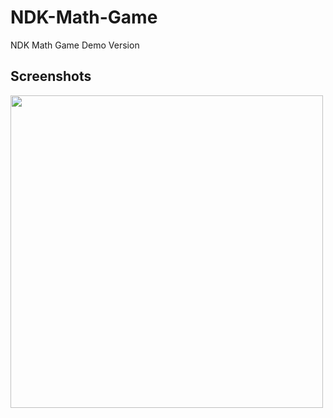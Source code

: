 # NDK-Math-Game
NDK Math Game Demo Version

## Screenshots

<a href="https://github.com/Ilhom0549/NDK-Math-Game
/blob/master/resource/images/1.png" target="_blank"><img src="https://github.com/Ilhom0549/NDK-Math-Game
/blob/master/resource/images/2.png" height="500"></a>
